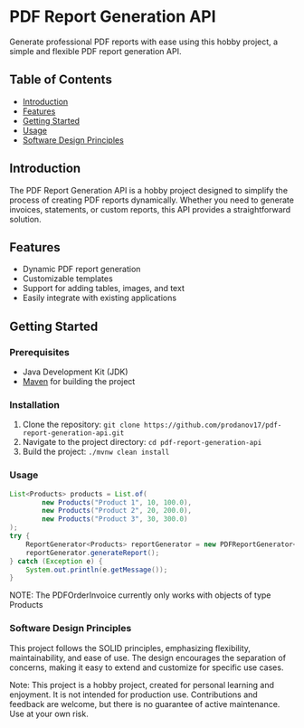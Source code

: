 # PDF Report Generation API

Generate professional PDF reports with ease using this hobby project, a simple and flexible PDF report generation API.

## Table of Contents

- [Introduction](#introduction)
- [Features](#features)
- [Getting Started](#getting-started)
- [Usage](#usage)
- [Software Design Principles](#software-design-principles)

## Introduction

The PDF Report Generation API is a hobby project designed to simplify the process of creating PDF reports dynamically. Whether you need to generate invoices, statements, or custom reports, this API provides a straightforward solution.

## Features

- Dynamic PDF report generation
- Customizable templates
- Support for adding tables, images, and text
- Easily integrate with existing applications

## Getting Started

### Prerequisites

- Java Development Kit (JDK)
- [Maven](https://maven.apache.org/) for building the project

### Installation

1. Clone the repository: `git clone https://github.com/prodanov17/pdf-report-generation-api.git`
2. Navigate to the project directory: `cd pdf-report-generation-api`
3. Build the project: `./mvnw clean install`

### Usage
```java
List<Products> products = List.of(
        new Products("Product 1", 10, 100.0),
        new Products("Product 2", 20, 200.0),
        new Products("Product 3", 30, 300.0)
);
try {
    ReportGenerator<Products> reportGenerator = new PDFReportGenerator<>(new PDFOrderInvoice<Products>(products), "report");
    reportGenerator.generateReport();
} catch (Exception e) {
    System.out.println(e.getMessage());
}
```
NOTE: The PDFOrderInvoice currently only works with objects of type Products

### Software Design Principles
This project follows the SOLID principles, emphasizing flexibility, maintainability, and ease of use. The design encourages the separation of concerns, making it easy to extend and customize for specific use cases.

Note: This project is a hobby project, created for personal learning and enjoyment. It is not intended for production use. Contributions and feedback are welcome, but there is no guarantee of active maintenance. Use at your own risk.
